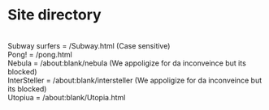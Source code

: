 # Site directory
<br>Subway surfers = /Subway.html (Case sensitive)
<br>Pong! = /pong.html
<br>Nebula = /about:blank/nebula (We appoligize for da inconveince but its blocked)
<br>InterSteller = /about:blank/intersteller (We appoligize for da inconveince but its blocked)
<br>Utopiua = /about:blank/Utopia.html

